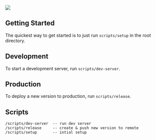 ![](https://sarov.app/repo-banner.png)

## Getting Started

The quickest way to get started is to just run `scripts/setup` in the root directory.

## Development

To start a development server, run `scripts/dev-server`.

## Production

To deploy a new version to production, run `scripts/release`.

## Scripts

```
/scripts/dev-server  -- run dev server
/scripts/release     -- create & push new version to remote
/scripts/setup       -- intial setup
```
